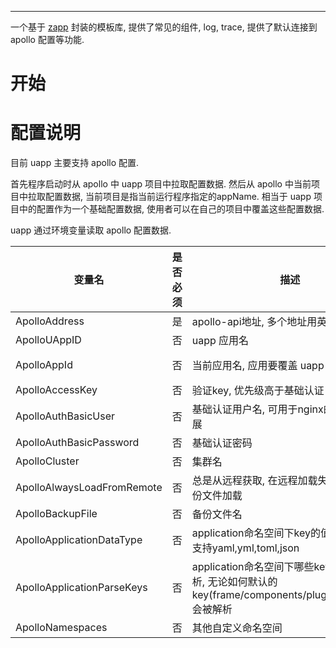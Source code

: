 ---

一个基于 [zapp](https://github.com/zly-app/zapp) 封装的模板库, 提供了常见的组件, log, trace, 提供了默认连接到 apollo
配置等功能.

# 开始

# 配置说明

目前 uapp 主要支持 apollo 配置.

首先程序启动时从 apollo 中 uapp 项目中拉取配置数据. 然后从 apollo 中当前项目中拉取配置数据, 当前项目是指当前运行程序指定的appName. 相当于 uapp 项目中的配置作为一个基础配置数据, 使用者可以在自己的项目中覆盖这些配置数据.

uapp 通过环境变量读取 apollo 配置数据.

| 变量名                     | 是否必须 | 描述                                                                                                   | 默认值    |
| -------------------------- | -------- | ------------------------------------------------------------------------------------------------------ | --------- |
| ApolloAddress              | 是       | apollo-api地址, 多个地址用英文逗号连接                                                                 |           |
| ApolloUAppID               | 否       | uapp 应用名                                                                                            | uapp      |
| ApolloAppId                | 否       | 当前应用名, 应用要覆盖 uapp 的配置                                                                     | \<app名\> |
| ApolloAccessKey            | 否       | 验证key, 优先级高于基础认证                                                                            |           |
| ApolloAuthBasicUser        | 否       | 基础认证用户名, 可用于nginx的基础认证扩展                                                              |           |
| ApolloAuthBasicPassword    | 否       | 基础认证密码                                                                                           |           |
| ApolloCluster              | 否       | 集群名                                                                                                 | default   |
| ApolloAlwaysLoadFromRemote | 否       | 总是从远程获取, 在远程加载失败时不会从备份文件加载                                                     | false     |
| ApolloBackupFile           | 否       | 备份文件名                                                                                             |           |
| ApolloApplicationDataType  | 否       | application命名空间下key的值的数据类型, 支持yaml,yml,toml,json                                         | yaml      |
| ApolloApplicationParseKeys | 否       | application命名空间下哪些key数据会被解析, 无论如何默认的key(frame/components/plugins/services)会被解析 | yaml      |
| ApolloNamespaces           | 否       | 其他自定义命名空间                                                                                     |           |






